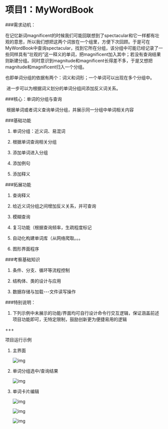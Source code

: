 # **项目1：MyWordBook**

###需求动机：

​    在记忆新词magnificent的时候我们可能回联想到了spectacular和它一样都有壮观的意思，所以我们想把这两个词放在一个组里，方便下次回顾。于是可在MyWordBook中查询spectacular，找到它所在分组，该分组中可能已经记录了一些同样具有“壮观的”这一释义的单词，把magnificent加入其中；若没有查询结果则新建分组。同时意识到magnitude和magnificent长得差不多，于是又想把magnitude和magnificent归入一个分组。

​    也即单词分组的依据有两个：词义和词形；一个单词可以出现在多个分组中。

​    进一步可以为根据词义划分的单词分组间添加反义词关系。



###核心：单词的分组与查询

​	根据单词或者词义查询单词分组，并展示同一分组中单词相关内容



###基础功能

1. 单词分组：近义词、易混词

2. 根据单词查询相关分组

3. 添加单词进入分组

4. 添加例句

5. 添加释义



###拓展功能

1. 查询释义

2. 给近义词分组之间增加反义关系，并可查询

3. 模糊查询

4. 复习功能（根据查询频率，生疏程度标记

5. 自动化构建单词库（从网络爬取。。。

6. 图形界面程序

   

###考察基础知识

1. 条件、分支、循环等流程控制

2. 结构体、类的设计与应用

3. 数据存储与加载---文件读写操作



###特别说明：

1. 下列示例中未展示的功能/界面均可自行设计命令行交互逻辑，保证涵盖前述项目功能即可，无特定限制，鼓励创新更为便捷易用的逻辑

+++

项目运行示例

1. 主界面

   ![img](https://docimg2.docs.qq.com/image/ZnPmd8nVXm3QYmDo-tNd3A?w=831&h=284)

2. 单词分组选中/查询结果

   ![img](https://docimg6.docs.qq.com/image/yuKOsjWlAtE1BKq6BWoJ_w?w=909&h=480)

3. 单词卡片编辑

   ![img](https://docimg6.docs.qq.com/image/60Oi2GeMD1fjU9Iov4H3cQ?w=900&h=382)

    

   ![img](https://docimg8.docs.qq.com/image/Tk9KdVzVVmN3k_K1W5SDMg?w=867&h=562)

   

   ![img](https://docimg4.docs.qq.com/image/XF_qbCge76I9vwdDneYUqg?w=921&h=500)
